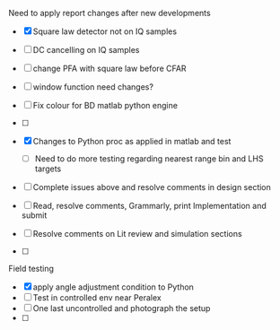 Need to apply report changes after new developments
- [x] Square law detector not on IQ samples
- [ ] DC cancelling on IQ samples
- [ ] change PFA with square law before CFAR
- [ ] window function need changes?
- [ ] Fix colour for BD matlab python engine
- [ ] 

- [x] Changes to Python proc as applied in matlab and test
	- [ ] Need to do more testing regarding nearest range bin and LHS targets
- [ ] Complete issues above and resolve comments in design section
- [ ] Read, resolve comments, Grammarly, print Implementation and submit
- [ ] Resolve comments on Lit review and simulation sections
- [ ] 


Field testing
- [x] apply angle adjustment condition to Python
- [ ] Test in controlled env near Peralex
- [ ] One last uncontrolled and photograph the setup
- [ ] 